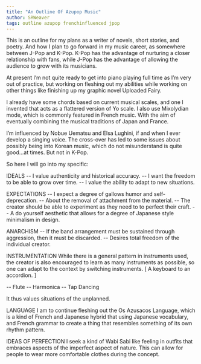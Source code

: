 ```yaml
---
title: "An Outline Of Azupop Music"
author: SRWeaver
tags: outline azupop frenchinfluenced jpop
---
```

This is an outline for my plans as a writer of novels, short stories, and poetry. And how I plan to go forward in my music career, as somewhere between J-Pop and K-Pop. K-Pop has the advantage of nurturing a closer relationship with fans, while J-Pop has the advantage of allowing the audience to grow with its musicians.

At present I’m not quite ready to get into piano playing full time as I’m very out of practice, but working on fleshing out my abilities while working on other things like finishing up my graphic novel Uploaded Fairy.

I already have some chords based on current musical scales, and one I invented that acts as a flattered version of Yo scale. I also use Mixolydian mode, which is commonly featured in French music. With the aim of eventually combining the musical traditions of Japan and France.

I’m influenced by Nobue Uematsu and Elsa Lughini, if and when I ever develop a singing voice. The cross-over has led to some issues about possibly being into Korean music, which do not misunderstand is quite good...at times. But not in K-Pop.

So here I will go into my specific:

IDEALS
-- I value authenticity and historical accuracy.
-- I want the freedom to be able to grow over time.
-- I value the ability to adapt to new situations.

EXPECTATIONS
-- I expect a degree of gallows humor and self-deprecation.
-- About the removal of attachment from the material.
-- The creator should be able to experiment as they need to to perfect their craft.
-- A do yourself aesthetic that allows for a degree of Japanese style minimalism in design.

ANARCHISM
-- If the band arrangement must be sustained through aggression, then it must be discarded.
-- Desires total freedom of the individual creator.

INSTRUMENTATION
While there is a general pattern in instruments used, the creator is also encouraged to learn as many instruments as possible, so one can adapt to the context by switching instruments. [ A keyboard to an accordion. ]

-- Flute
-- Harmonica
-- Tap Dancing

It thus values situations of the unplanned.

LANGUAGE
I am to continue fleshing out the Os Azusacos Language, which is a kind of French and Japanese hybrid that using Japanese vocabulary, and French grammar to create a thing that resembles something of its own rhythm pattern.

IDEAS OF PERFECTION
I seek a kind of Wabi Sabi like feeling in outfits that embraces aspects of the imperfect aspect of nature. This can allow for people to wear more comfortable clothes during the concept.
